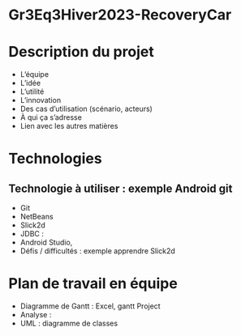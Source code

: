# Gr3Eq3Hiver2023-RecoveryCar
# Description du projet 
-	L’équipe
-	L’idée 
-	L’utilité 
-	L’innovation 
-	Des cas d’utilisation (scénario, acteurs)
-	À qui ça s’adresse
-	Lien avec les autres matières 
# Technologies 
##	Technologie à utiliser : exemple Android git 
-	Git
-	NetBeans 
-	Slick2d
-	JDBC :
-	 Android Studio, 
-	Défis / difficultés : exemple apprendre Slick2d
# Plan de travail en équipe 	
-	Diagramme de Gantt : Excel, gantt Project 
-	Analyse : 
-	UML : diagramme de classes 
